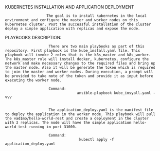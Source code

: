 KUBERNETES INSTALLATION AND APPLICATION DEPLOYMENT

                       The goal is to install kubernetes in the local environment and configure the master and worker nodes on this kubernetes cluster. Post the successful installation of the cluster deploy a simple application with replicas and expose the node.

 PLAYBOOKS DESCRIPTION:

                        There are two main playbooks as part of this repository. First playbook is the kube_install.yaml file. This playbook will invoke 2 roles that is the k8s_master and k8s_worker. The k8s_master role will install docker, kubernetes, configure the network and make necessary changes to the required files and bring up the master node. Also it will be generate the token which is required to join the master and worker nodes. During execution, a prompt will be provided to take note of the token and provide it as input before executing the worker node.

                        Command:
                                     ansible-playbook kube_insyall.yaml -vvv

                        
                        The application_deploy.yaml is the manifest file to deploy the application in the worker node. This playbook will pull the vad1mo/hello-world-rest and create a deployment in the cluster with 3 replicas. The node will have the simple application hello-world-test running in port 31000.

                        Command:
                                      kubectl apply -f application_deploy.yaml

